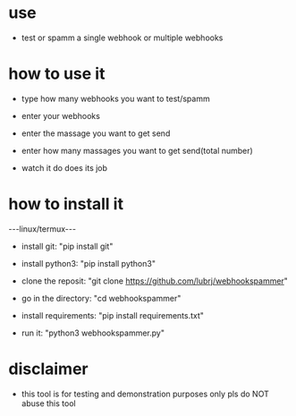 # use

- test or spamm a single webhook or multiple webhooks



# how to use it

- type how many webhooks you want to test/spamm
   
- enter your webhooks

-  enter the massage you want to get send

-  enter how many massages you want to get send(total number)

-  watch it do does its job



# how to install it

---linux/termux---

- install git: "pip install git"

- install python3: "pip install python3"

- clone the reposit: "git clone https://github.com/lubrj/webhookspammer"

- go in the directory: "cd webhookspammer"

- install requirements: "pip install requirements.txt"

- run it: "python3 webhookspammer.py"



# disclaimer

- this tool is for testing and demonstration purposes only pls do NOT abuse this tool
